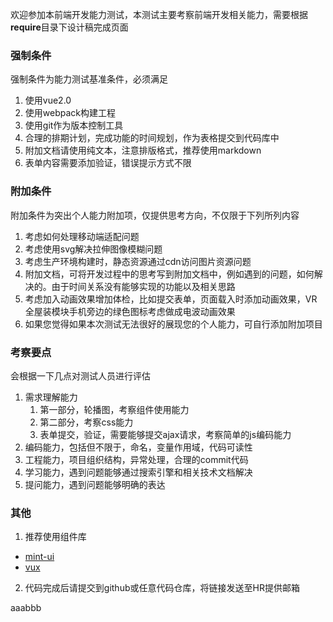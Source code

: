 欢迎参加本前端开发能力测试，本测试主要考察前端开发相关能力，需要根据**require**目录下设计稿完成页面

### 强制条件

强制条件为能力测试基准条件，必须满足

1. 使用vue2.0
2. 使用webpack构建工程
3. 使用git作为版本控制工具
4. 合理的排期计划，完成功能的时间规划，作为表格提交到代码库中
5. 附加文档请使用纯文本，注意排版格式，推荐使用markdown
6. 表单内容需要添加验证，错误提示方式不限

### 附加条件

附加条件为突出个人能力附加项，仅提供思考方向，不仅限于下列所列内容

1. 考虑如何处理移动端适配问题
2. 考虑使用svg解决拉伸图像模糊问题
3. 考虑生产环境构建时，静态资源通过cdn访问图片资源问题
4. 附加文档，可将开发过程中的思考写到附加文档中，例如遇到的问题，如何解决的。由于时间关系没有能够实现的功能以及相关思路
5. 考虑加入动画效果增加体检，比如提交表单，页面载入时添加动画效果，VR全屋装模块手机旁边的绿色图标考虑做成电波动画效果
6. 如果您觉得如果本次测试无法很好的展现您的个人能力，可自行添加附加项目

### 考察要点

会根据一下几点对测试人员进行评估

1. 需求理解能力
	1. 第一部分，轮播图，考察组件使用能力
	2. 第二部分，考察css能力
	3. 表单提交，验证，需要能够提交ajax请求，考察简单的js编码能力
1. 编码能力，包括但不限于，命名，变量作用域，代码可读性
2. 工程能力，项目组织结构，异常处理，合理的commit代码
3. 学习能力，遇到问题能够通过搜索引擎和相关技术文档解决
4. 提问能力，遇到问题能够明确的表达

### 其他

1. 推荐使用组件库
 - [mint-ui](http://mint-ui.github.io/#!/zh-cn)
 - [vux](https://vux.li/#/)

2. 代码完成后请提交到github或任意代码仓库，将链接发送至HR提供邮箱


aaabbb
